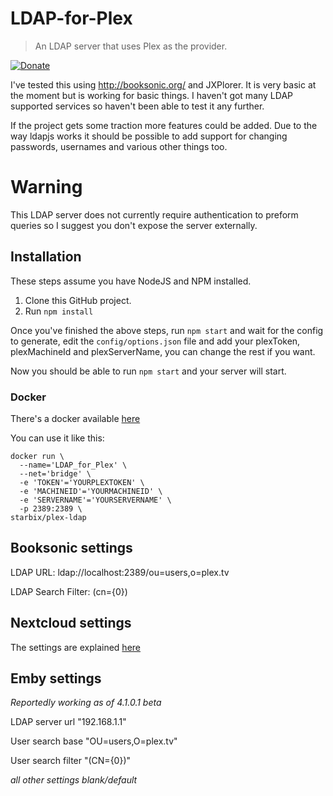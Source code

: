 # LDAP-for-Plex

> An LDAP server that uses Plex as the provider.

[![Donate](https://img.shields.io/badge/Donate-PayPal-green.svg)](https://www.paypal.com/cgi-bin/webscr?cmd=_s-xclick&hosted_button_id=HPGZKEXQBULFY)

I've tested this using http://booksonic.org/ and JXPlorer. It is very basic at the moment but is working for basic things. I haven't got many LDAP supported services so haven't been able to test it any further.

If the project gets some traction more features could be added. Due to the way ldapjs works it should be possible to add support for changing passwords, usernames and various other things too.

# Warning
This LDAP server does not currently require authentication to preform queries so I suggest you don't expose the server externally.

## Installation
These steps assume you have NodeJS and NPM installed.

1. Clone this GitHub project.
2. Run `npm install`

Once you've finished the above steps, run `npm start` and wait for the config to generate, edit the `config/options.json` file and add your plexToken, plexMachineId and plexServerName, you can change the rest if you want.

Now you should be able to run `npm start` and your server will start.

### Docker

There's a docker available [here](https://github.com/Starbix/dockerimages/tree/master/plex-ldap)

You can use it like this:
```
docker run \
  --name='LDAP_for_Plex' \
  --net='bridge' \
  -e 'TOKEN'='YOURPLEXTOKEN' \
  -e 'MACHINEID'='YOURMACHINEID' \
  -e 'SERVERNAME'='YOURSERVERNAME' \
  -p 2389:2389 \
starbix/plex-ldap

```

## Booksonic settings
LDAP URL: ldap://localhost:2389/ou=users,o=plex.tv

LDAP Search Filter: (cn={0})

## Nextcloud settings

The settings are explained [here](https://blog.laubacher.io/blog/use-plex-credentials-for-nextcloud)

## Emby settings
*Reportedly working as of 4.1.0.1 beta*

LDAP server url "192.168.1.1"

User search base "OU=users,O=plex.tv"

User search filter "(CN={0})"

*all other settings blank/default*
